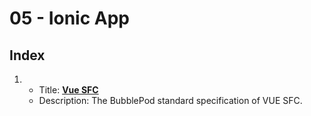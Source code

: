 # 05 - Ionic App

## Index

1. 
    - Title: __[Vue SFC](./01-vue-sfc.md)__
    - Description: The BubblePod standard specification of VUE SFC.